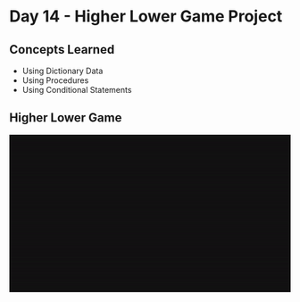 # Day 14 - Higher Lower Game Project
## Concepts Learned
- Using Dictionary Data
- Using Procedures
- Using Conditional Statements
## Higher Lower Game
![Day 14 Code Demo](../gifs/Day014.gif)
